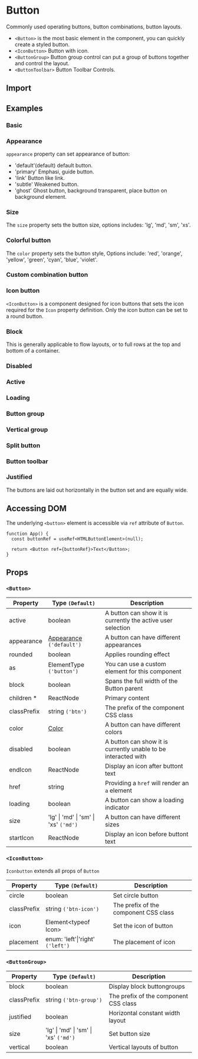 # Button

Commonly used operating buttons, button combinations, button layouts.

- `<Button>` is the most basic element in the component, you can quickly create a styled button.
- `<IconButton>` Button with icon.
- `<ButtonGroup>` Button group control can put a group of buttons together and control the layout.
- `<ButtonToolbar>` Button Toolbar Controls.

## Import

<!--{include:(components/button/fragments/import.md)}-->

## Examples

### Basic

<!--{include:`basic.md`}-->

### Appearance

`appearance` property can set appearance of button:

- 'default'(default) default button.
- 'primary' Emphasi, guide button.
- 'link' Button like link.
- 'subtle' Weakened button.
- 'ghost' Ghost button, background transparent, place button on background element.

<!--{include:`appearance.md`}-->

### Size

The `size` property sets the button size, options includes: 'lg', 'md', 'sm', 'xs'.

<!--{include:`size.md`}-->

### Colorful button

The `color` property sets the button style, Options include: 'red', 'orange', 'yellow', 'green', 'cyan', 'blue', 'violet'.

<!--{include:`color.md`}-->

### Custom combination button

<!--{include:`custom.md`}-->

### Icon button

`<IconButton>` is a component designed for icon buttons that sets the icon required for the `Icon` property definition. Only the icon button can be set to a round button.

<!--{include:`icon-button.md`}-->

### Block

This is generally applicable to flow layouts, or to full rows at the top and bottom of a container.

<!--{include:`block.md`}-->

### Disabled

<!--{include:`disabled.md`}-->

### Active

<!--{include:`active.md`}-->

### Loading

<!--{include:`loading.md`}-->

### Button group

<!--{include:`group-basic.md`}-->

### Vertical group

<!--{include:`vertical.md`}-->

### Split button

<!--{include:`split-button.md`}-->

### Button toolbar

<!--{include:`toolbar.md`}-->

### Justified

The buttons are laid out horizontally in the button set and are equally wide.

<!--{include:`justified.md`}-->

## Accessing DOM

The underlying `<button>` element is accessible via `ref` attribute of `Button`.

```tsx
function App() {
  const buttonRef = useRef<HTMLButtonElement>(null);

  return <Button ref={buttonRef}>Text</Button>;
}
```

## Props

### `<Button>`

| Property    | Type `(Default)`                                     | Description                                                    |
| ----------- | ---------------------------------------------------- | -------------------------------------------------------------- |
| active      | boolean                                              | A button can show it is currently the active user selection    |
| appearance  | [Appearance](#code-ts-appearance-code) `('default')` | A button can have different appearances                        |
| rounded     | boolean                                              | Applies rounding effect                                        |
| as          | ElementType `('button')`                             | You can use a custom element for this component                |
| block       | boolean                                              | Spans the full width of the Button parent                      |
| children \* | ReactNode                                            | Primary content                                                |
| classPrefix | string `('btn')`                                     | The prefix of the component CSS class                          |
| color       | [Color](#code-ts-color-code)                         | A button can have different colors                             |
| disabled    | boolean                                              | A button can show it is currently unable to be interacted with |
| endIcon     | ReactNode                                            | Display an icon after buttont text                             |
| href        | string                                               | Providing a `href` will render an `a` element                  |
| loading     | boolean                                              | A button can show a loading indicator                          |
| size        | 'lg' &#124; 'md' &#124; 'sm' &#124; 'xs' `('md')`    | A button can have different sizes                              |
| startIcon   | ReactNode                                            | Display an icon before buttont text                            |

### `<IconButton>`

`Iconbutton` extends all props of `Button`

| Property    | Type `(Default)`                     | Description                           |
| ----------- | ------------------------------------ | ------------------------------------- |
| circle      | boolean                              | Set circle button                     |
| classPrefix | string `('btn-icon')`                | The prefix of the component CSS class |
| icon        | Element&lt;typeof Icon&gt;           | Set the icon of button                |
| placement   | enum: 'left'&#124;'right' `('left')` | The placement of icon                 |

### `<ButtonGroup>`

| Property    | Type `(Default)`                                  | Description                           |
| ----------- | ------------------------------------------------- | ------------------------------------- |
| block       | boolean                                           | Display block buttongroups            |
| classPrefix | string `('btn-group')`                            | The prefix of the component CSS class |
| justified   | boolean                                           | Horizontal constant width layout      |
| size        | 'lg' &#124; 'md' &#124; 'sm' &#124; 'xs' `('md')` | Set button size                       |
| vertical    | boolean                                           | Vertical layouts of button            |

<!--{include:(_common/types/appearance.md)}-->
<!--{include:(_common/types/color.md)}-->
